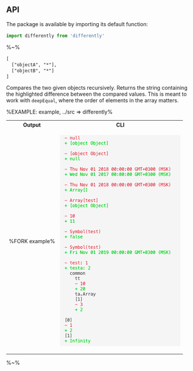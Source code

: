 ## API

The package is available by importing its default function:

```js
import differently from 'differently'
```

%~%

```## differently => string
[
  ["objectA", "*"],
  ["objectB", "*"]
]
```

Compares the two given objects recursively. Returns the string containing the highlighted difference between the compared values. This is meant to work with `deepEqual`, where the order of elements in the array matters.

%EXAMPLE: example, ../src => differently%

<table>
<tr><th>Output</th><th>CLI</th></tr>
<tr><td>

%FORK example%
</td><td>

![Showing the color differently](doc/doc.png)
</td></tr>
</table>

%~%